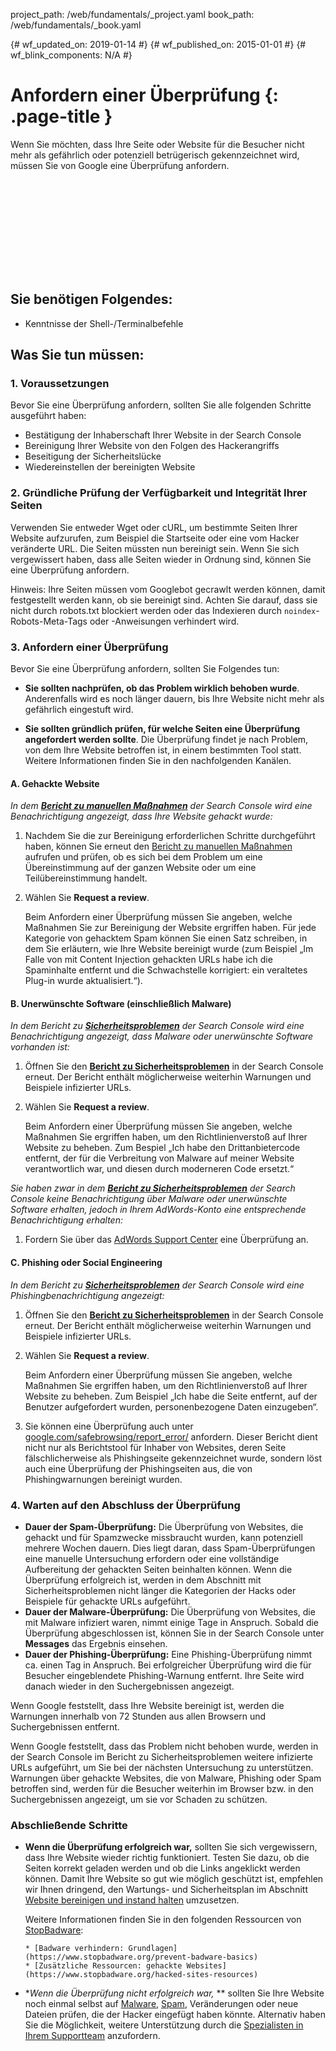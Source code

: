 project_path: /web/fundamentals/_project.yaml
book_path: /web/fundamentals/_book.yaml

{# wf_updated_on: 2019-01-14 #}
{# wf_published_on: 2015-01-01 #}
{# wf_blink_components: N/A #}

# Anfordern einer Überprüfung {: .page-title }

Wenn Sie möchten, dass Ihre Seite oder Website für die Besucher nicht mehr
als gefährlich oder potenziell betrügerisch gekennzeichnet wird, müssen Sie von Google eine Überprüfung anfordern.

<div class="video-wrapper">
  <iframe class="devsite-embedded-youtube-video" data-video-id="lc3UjnDcMxo"
          data-autohide="1" data-showinfo="0" frameborder="0" allowfullscreen>
  </iframe>
</div>

## Sie benötigen Folgendes:

*   Kenntnisse der Shell-/Terminalbefehle

## Was Sie tun müssen:

### 1. Voraussetzungen

Bevor Sie eine Überprüfung anfordern, sollten Sie alle folgenden Schritte ausgeführt haben:

* Bestätigung der Inhaberschaft Ihrer Website in der Search Console
* Bereinigung Ihrer Website von den Folgen des Hackerangriffs
* Beseitigung der Sicherheitslücke
* Wiedereinstellen der bereinigten Website

### 2. Gründliche Prüfung der Verfügbarkeit und Integrität Ihrer Seiten

Verwenden Sie entweder Wget oder cURL, um bestimmte Seiten Ihrer Website aufzurufen, zum Beispiel die
Startseite oder eine vom Hacker veränderte URL. Die Seiten müssten nun bereinigt sein. Wenn Sie sich vergewissert haben,
dass alle Seiten wieder in Ordnung sind,
können Sie eine Überprüfung anfordern.

Hinweis: Ihre Seiten müssen vom Googlebot gecrawlt werden können, damit festgestellt werden kann, ob
sie bereinigt sind. Achten Sie darauf, dass sie nicht durch robots.txt blockiert werden oder das
Indexieren durch `noindex`-Robots-Meta-Tags oder -Anweisungen verhindert wird.

### 3. Anfordern einer Überprüfung

Bevor Sie eine Überprüfung anfordern, sollten Sie Folgendes tun:

* **Sie sollten nachprüfen, ob das Problem wirklich behoben wurde**.
Anderenfalls wird es noch länger dauern,
bis Ihre Website nicht mehr als gefährlich eingestuft wird.

* **Sie sollten gründlich prüfen, für welche Seiten eine Überprüfung angefordert werden sollte**. Die Überprüfung findet
je nach Problem, von dem Ihre Website betroffen ist, in einem bestimmten Tool statt.
Weitere Informationen finden Sie in den nachfolgenden Kanälen.


#### A. Gehackte Website

*In dem
[**Bericht zu manuellen Maßnahmen**](https://search.google.com/search-console/manual-actions)
der Search Console wird eine Benachrichtigung angezeigt, dass Ihre Website gehackt wurde:*

1. Nachdem Sie die zur Bereinigung erforderlichen Schritte durchgeführt haben,
  können Sie erneut den [Bericht zu manuellen Maßnahmen](https://search.google.com/search-console/manual-actions)
  aufrufen und prüfen, ob es sich bei dem Problem um eine Übereinstimmung auf der ganzen Website oder um eine Teilübereinstimmung
  handelt.
2. Wählen Sie **Request a review**.

    Beim Anfordern einer Überprüfung müssen Sie angeben, welche Maßnahmen Sie
 zur Bereinigung der Website ergriffen haben. Für jede Kategorie von gehacktem Spam können Sie einen
   Satz schreiben, in dem Sie erläutern, wie Ihre Website bereinigt wurde (zum Beispiel „Im Falle von mit Content
    Injection gehackten URLs habe ich die Spaminhalte entfernt und die
    Schwachstelle korrigiert: ein veraltetes Plug-in wurde aktualisiert.“).


#### B. Unerwünschte Software (einschließlich Malware)

*In dem Bericht zu
[**Sicherheitsproblemen**](https://www.google.com/webmasters/tools/security-issues)
der Search Console wird eine Benachrichtigung angezeigt, dass Malware oder unerwünschte Software vorhanden ist:*

1. Öffnen Sie den
  [**Bericht zu Sicherheitsproblemen**](https://www.google.com/webmasters/tools/security-issues)
  in der Search Console erneut. Der Bericht enthält möglicherweise weiterhin Warnungen und Beispiele
  infizierter URLs.
2. Wählen Sie **Request a review**.

    Beim Anfordern einer Überprüfung müssen Sie angeben, welche Maßnahmen Sie
    ergriffen haben, um den Richtlinienverstoß auf Ihrer Website zu beheben. Zum Bespiel
    „Ich habe den Drittanbietercode entfernt, der für die Verbreitung von Malware auf meiner
    Website verantwortlich war, und diesen durch moderneren Code ersetzt.“


*Sie haben zwar in dem
[**Bericht zu Sicherheitsproblemen**](https://www.google.com/webmasters/tools/security-issues)
der Search Console keine Benachrichtigung über Malware oder unerwünschte Software erhalten, jedoch in Ihrem AdWords-Konto eine entsprechende Benachrichtigung erhalten:*

1. Fordern Sie über das
  [AdWords Support Center](https://support.google.com/adwords/contact/site_policy) eine Überprüfung an.


#### C. Phishing oder Social Engineering

*In dem Bericht zu
[**Sicherheitsproblemen**](https://www.google.com/webmasters/tools/security-issues)
der Search Console wird eine Phishingbenachrichtigung angezeigt:*

1. Öffnen Sie den
  [**Bericht zu Sicherheitsproblemen**](https://www.google.com/webmasters/tools/security-issues)
  in der Search Console erneut. Der Bericht enthält möglicherweise weiterhin Warnungen und Beispiele
  infizierter URLs.
2. Wählen Sie **Request a review**.

    Beim Anfordern einer Überprüfung müssen Sie angeben, welche Maßnahmen Sie
    ergriffen haben, um den Richtlinienverstoß auf Ihrer Website zu beheben. Zum Beispiel
    „Ich habe die Seite entfernt, auf der Benutzer aufgefordert wurden, personenbezogene Daten einzugeben“.

3. Sie können eine Überprüfung auch unter
  [google.com/safebrowsing/report_error/](https://www.google.com/safebrowsing/report_error/) anfordern.
  Dieser Bericht dient nicht nur als Berichtstool für Inhaber von Websites, deren Seite
  fälschlicherweise als Phishingseite gekennzeichnet wurde, sondern löst auch eine Überprüfung
  der Phishingseiten aus, die von Phishingwarnungen bereinigt wurden.

### 4. Warten auf den Abschluss der Überprüfung

* **Dauer der Spam-Überprüfung:** Die Überprüfung von Websites, die gehackt und für
 Spamzwecke missbraucht wurden, kann potenziell mehrere Wochen dauern. Dies liegt daran, dass
  Spam-Überprüfungen eine manuelle Untersuchung erfordern oder eine vollständige Aufbereitung der
  gehackten Seiten beinhalten können. Wenn die Überprüfung erfolgreich ist, werden in dem Abschnitt mit Sicherheitsproblemen nicht
  länger die Kategorien der Hacks oder Beispiele für gehackte URLs aufgeführt.
* **Dauer der Malware-Überprüfung:** Die Überprüfung von Websites, die mit
  Malware infiziert waren, nimmt einige Tage in Anspruch. Sobald die Überprüfung abgeschlossen ist, können Sie
  in der Search Console unter **Messages** das Ergebnis einsehen.
* **Dauer der Phishing-Überprüfung:** Eine Phishing-Überprüfung nimmt ca. einen Tag
  in Anspruch. Bei erfolgreicher Überprüfung wird die für Besucher eingeblendete Phishing-Warnung
  entfernt. Ihre Seite wird danach wieder in den Suchergebnissen angezeigt.

Wenn Google feststellt, dass Ihre Website bereinigt ist, werden die Warnungen innerhalb von 72 Stunden aus allen Browsern
und Suchergebnissen entfernt.

Wenn Google feststellt, dass das Problem nicht behoben wurde, werden in der Search Console im
Bericht zu Sicherheitsproblemen weitere infizierte
URLs aufgeführt, um Sie bei der nächsten Untersuchung zu unterstützen. Warnungen über gehackte Websites, die von Malware, Phishing oder Spam
betroffen sind, werden für die Besucher weiterhin im Browser bzw. in den Suchergebnissen
angezeigt, um sie vor Schaden zu schützen.

### Abschließende Schritte

* **Wenn die Überprüfung erfolgreich war,** sollten Sie sich vergewissern, dass Ihre Website wieder richtig funktioniert.
  Testen Sie dazu, ob die Seiten korrekt geladen werden und ob die Links angeklickt werden können. Damit Ihre Website so gut wie möglich geschützt ist,
  empfehlen wir Ihnen dringend, den Wartungs- und Sicherheitsplan
  im Abschnitt [Website bereinigen und instand halten](clean_site) umzusetzen.

    Weitere Informationen finden Sie in den folgenden Ressourcen von
    [StopBadware](https://www.stopbadware.org):

      * [Badware verhindern: Grundlagen](https://www.stopbadware.org/prevent-badware-basics)
      * [Zusätzliche Ressourcen: gehackte Websites](https://www.stopbadware.org/hacked-sites-resources)

* **Wenn die Überprüfung nicht erfolgreich war,* ** sollten Sie Ihre Website noch einmal selbst auf
  [Malware](hacked_with_malware), [Spam](hacked_with_spam),
  Veränderungen oder neue Dateien prüfen, die der Hacker eingefügt haben könnte. Alternativ haben Sie
  die Möglichkeit, weitere Unterstützung durch die
  [Spezialisten in Ihrem Supportteam](support_team) anzufordern.
